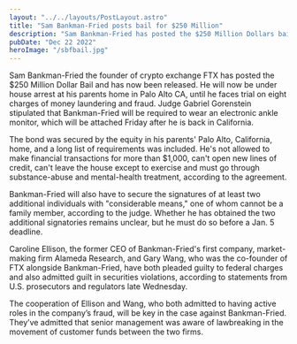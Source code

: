 ```yaml
---
layout: "../../layouts/PostLayout.astro"
title: "Sam Bankman-Fried posts bail for $250 Million"
description: "Sam Bankman-Fried has posted the $250 Million Dollars bail and will be under house arrest at his parents home in Palo Alto"
pubDate: "Dec 22 2022"
heroImage: "/sbfbail.jpg"
---
```


Sam Bankman-Fried the founder of crypto exchange FTX has posted the $250 Million Dollar Bail and has now been released. He will now be under house arrest at his parents home in Palo Alto CA, until he faces trial on eight charges of money laundering and fraud. Judge Gabriel Gorenstein stipulated that Bankman-Fried will be required to wear an electronic ankle monitor, which will be attached Friday after he is back in California. 

The bond was secured by the equity in his parents' Palo Alto, California, home, and a long list of requirements was included. He's not allowed to make financial transactions for more than $1,000, can't open new lines of credit, can't leave the house except to exercise and must go through substance-abuse and mental-health treatment, according to the agreement.

Bankman-Fried will also have to secure the signatures of at least two additional individuals with "considerable means," one of whom cannot be a family member, according to the judge. Whether he has obtained the two additional signatories remains unclear, but he must do so before a Jan. 5 deadline. 

Caroline Ellison, the former CEO of Bankman-Fried's first company, market-making firm Alameda Research, and Gary Wang, who was the co-founder of FTX alongside Bankman-Fried, have both pleaded guilty to federal charges and also admitted guilt in securities violations, according to statements from U.S. prosecutors and regulators late Wednesday.

The cooperation of Ellison and Wang, who both admitted to having active roles in the company’s fraud, will be key in the case against Bankman-Fried. They’ve admitted that senior management was aware of lawbreaking in the movement of customer funds between the two firms.
